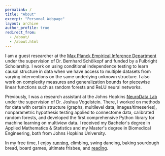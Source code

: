 ```yaml
---
permalink: /
title: "About"
excerpt: "Personal Webpage"
layout: archive
author_profile: true
redirect_from: 
  - /about/
  - /about.html
---
```


I am a guest researcher at the [Max Planck Empirical Inference Department](https://is.mpg.de/employees/rperry) under the supervision of Dr. Bernhard Schölkopf and funded by a Fulbright Scholarship. I work on using conditional independence testing to learn causal structure in data when we have access to multiple datasets from varying interventions on the same underlying unknown structure. I also work on complexity measures and generalization bounds for piecewise linear functions such as random forests and ReLU neural networks.

Previously, I was a research assistant at the Johns Hopkins [NeuroData Lab](https://neurodata.io/about) under the supervision of Dr. Joshua Vogelstein. There, I worked on methods for data with certain structure (graphs, multilevel data, images/timeseries), nonparametric hypothesis testing applied to connectome data, calibrated random forests, and developed the first comprehensive Python library for machine learning on multiview data. I received my Bachelor's degree in Applied Mathematics & Statistics and my Master's degree in Biomedical Engineering, both from Johns Hopkins University.

In my free time, I enjoy [running](https://www.strava.com/athletes/53839031), climbing, swing dancing, baking sourdough bread, board games, ultimate frisbee, and [reading](https://www.goodreads.com/user/show/107774777-rp).

